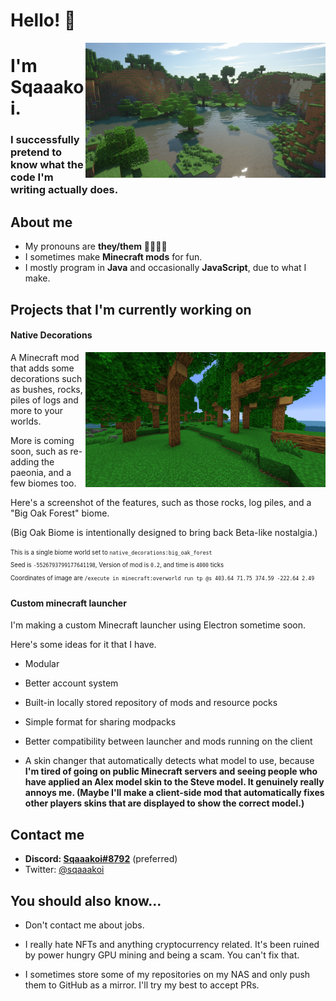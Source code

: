 # Hello! 👋

<img align="right" src="images/MinecraftPanoramaRenderCompress.png" width=384>

# I'm Sqaaakoi.

### I successfully pretend to know what the code I'm writing actually does.

## About me

- My pronouns are **they/them** 💛🤍💜🖤
- I sometimes make **Minecraft mods** for fun.
- I mostly program in **Java** and occasionally **JavaScript**, due to what I make.


## Projects that I'm currently working on

#### Native Decorations

<img align="right" src="images/2022-01-23_01.00.09.png" width=384>

A Minecraft mod that adds some decorations such as bushes, rocks, piles of logs and more to your worlds.

More is coming soon, such as re-adding the paeonia, and a few biomes too.

Here's a screenshot of the features, such as those rocks, log piles, and a "Big Oak Forest" biome.

(Big Oak Biome is intentionally designed to bring back Beta-like nostalgia.)

<sub><sup>This is a single biome world set to `native_decorations:big_oak_forest`<br></sup></sub>
<sub><sup>Seed is `-5526793799177641198`, Version of mod is `0.2`, and time is `4000` ticks<br></sup></sub>
<sub><sup>Coordinates of image are `/execute in minecraft:overworld run tp @s 403.64 71.75 374.59 -222.64 2.49`<br></sup></sub>

#### Custom minecraft launcher

I'm making a custom Minecraft launcher using Electron sometime soon.

Here's some ideas for it that I have.

- Modular

- Better account system

- Built-in locally stored repository of mods and resource pocks

- Simple format for sharing modpacks

- Better compatibility between launcher and mods running on the client

- A skin changer that automatically detects what model to use, because **I'm tired of going on public Minecraft servers and seeing people who have applied an Alex model skin to the Steve model. It genuinely really annoys me. (Maybe I'll make a client-side mod that automatically fixes other players skins that are displayed to show the correct model.)** 

## Contact me

- **Discord: [Sqaaakoi#8792][social-discord]** (preferred)
- Twitter: [@sqaaakoi][social-twitter]

## You should also know...

- Don't contact me about jobs.

- I really hate NFTs and anything cryptocurrency related. It's been ruined by power hungry GPU mining and being a scam. You can't fix that.

- I sometimes store some of my repositories on my NAS and only push them to GitHub as a mirror. I'll try my best to accept PRs.

<!-- Links -->

[social-discord]: https://discord.com/users/259558259491340288
[social-twitter]: https://twitter.com/sqaaakoi
